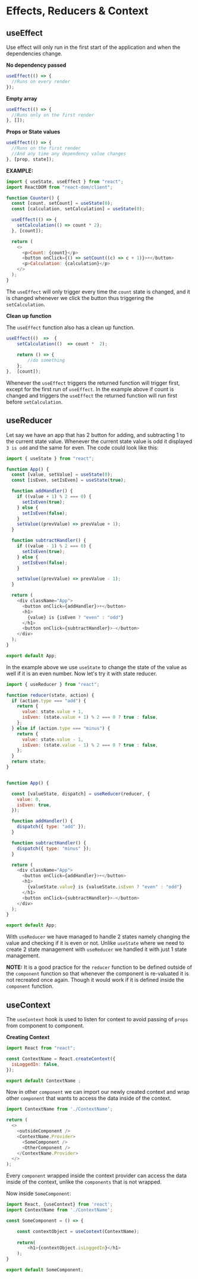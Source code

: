 # Effects, Reducers & Context

## useEffect

Use effect will only run in the first start of the application and when the dependencies change.

**No dependency passed**
```javascript
useEffect(() => {
  //Runs on every render
});
```

**Empty array**
```javascript
useEffect(() => {
  //Runs only on the first render
}, []);
```

**Props or State values**
```javascript
useEffect(() => {
  //Runs on the first render
  //And any time any dependency value changes
}, [prop, state]);
```

**EXAMPLE:**
```javascript
import { useState, useEffect } from "react";
import ReactDOM from "react-dom/client";

function Counter() {
  const [count, setCount] = useState(0);
  const [calculation, setCalculation] = useState(0);

  useEffect(() => {
    setCalculation(() => count * 2);
  }, [count]); 

  return (
    <>
      <p>Count: {count}</p>
      <button onClick={() => setCount((c) => c + 1)}>+</button>
      <p>Calculation: {calculation}</p>
    </>
  );
}
```

The `useEffect` will only trigger every time the `count` state is changed, and it is changed whenever we click the button thus triggering the `setCalculation`.

**Clean up function**

The `useEffect` function also has a clean up function.

```javascript
useEffect(()  =>  {  
	setCalculation(()  => count *  2);
	
	return () => {
		//do something
	};  
},  [count]);
```
Whenever the `useEffect` triggers the returned function will trigger first, except for the first run of `useEffect`. In the example above if count is changed and triggers the `useEffect` the returned function will run first before `setCalculation`.

## useReducer

Let say we have an app that has 2 button for adding, and subtracting 1 to the current state value. Whenever the current state value is odd it displayed `3 is odd` and the same for even. The code could look like this:

```javascript
import { useState } from "react";

function App() {
  const [value, setValue] = useState(0);
  const [isEven, setIsEven] = useState(true);

  function addHandler() {
    if ((value + 1) % 2 === 0) {
      setIsEven(true);
    } else {
      setIsEven(false);
    }
    setValue((prevValue) => prevValue + 1);
  }

  function subtractHandler() {
    if ((value - 1) % 2 === 0) {
      setIsEven(true);
    } else {
      setIsEven(false);
    }

    setValue((prevValue) => prevValue - 1);
  }

  return (
    <div className="App">
      <button onClick={addHandler}>+</button>
      <h1>
        {value} is {isEven ? "even" : "odd"}
      </h1>
      <button onClick={subtractHandler}>-</button>
    </div>
  );
}

export default App;
```

In the example above we use `useState` to change the state of the value as well if it is an even number. Now let's try it with state reducer.

```javascript
import { useReducer } from "react";

function reducer(state, action) {
  if (action.type === "add") {
    return {
      value: state.value + 1,
      isEven: (state.value + 1) % 2 === 0 ? true : false,
    };
  } else if (action.type === "minus") {
    return {
      value: state.value - 1,
      isEven: (state.value - 1) % 2 === 0 ? true : false,
    };
  }
  return state;
}


function App() {

  const [valueState, dispatch] = useReducer(reducer, {
    value: 0,
    isEven: true,
  });

  function addHandler() {
    dispatch({ type: "add" });
  }

  function subtractHandler() {
    dispatch({ type: "minus" });
  }

  return (
    <div className="App">
      <button onClick={addHandler}>+</button>
      <h1>
        {valueState.value} is {valueState.isEven ? "even" : "odd"}
      </h1>
      <button onClick={subtractHandler}>-</button>
    </div>
  );
}

export default App;
```

With `useReducer` we have managed to handle 2 states namely changing the value and checking if it is even or not. Unlike `useState` where we need to create 2 state management with `useReducer` we handled it with just 1 state management.

**NOTE:** It is a good practice for the `reducer` function to be defined outside of the `component` function so that whenever the component is re-valuated it is not recreated once again. Though it would work if it is defined inside the `component` function.

## useContext

The `useContext` hook is used to listen for context to avoid passing of `props` from component to component.

**Creating Context**
```javascript
import React from "react";

const ContextName = React.createContext({
  isLoggedIn: false,
});

export default ContextName ;
```

Now in other `component` we can import our newly created context and wrap other `component` that wants to access the data inside of the context.

```javascript
import ContextName from './ContextName';
```

```javascript
return (
  <>
    <outsideComponent />
    <ContextName.Provider>
      <SomeComponent />
      <OtherComponent />
    </ContextName.Provider>
  </>
);
```

Every `component` wrapped inside the context provider can access the data inside of the context, unlike the `components` that is not wrapped.

Now inside `SomeComponent`:

```javascript
import React, {useContext} from 'react';
import ContextName from './ContextName';

const SomeComponent = () => {

	const contextObject = useContext(ContextName);
	
	return(
		<h1>{contextObject.isLoggedIn}</h1>
	);
}

export default SomeComponent;
```